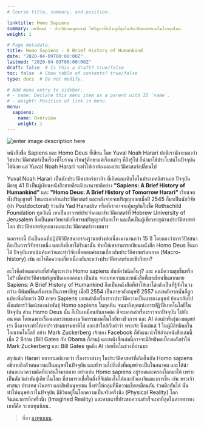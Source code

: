 ```yaml
---
# Course title, summary, and position.

linktitle: Homo Sapiens
summary: เซเปียนส์ - ประวัติย่อมนุษยชาติ ไขปัญหาที่ยิ่งใหญ่ที่สุดในประวัติศาสตร์และในโลกยุคใหม่.
weight: 1

# Page metadata.
title: Homo Sapiens - A Brief History of Humankind
date: "2020-04-09T00:00:00Z"
lastmod: "2020-04-09T00:00:00Z"
draft: false  # Is this a draft? true/false
toc: false  # Show table of contents? true/false
type: docs  # Do not modify.

# Add menu entry to sidebar.
# - name: Declare this menu item as a parent with ID `name`.
# - weight: Position of link in menu.
menu:
  sapiens:
    name: Overview   
    weight: 1
---
```


![enter image description here](https://images-se-ed.com/ws/Storage/Originals/978616/301/9786163016560L.jpg?h=3ea1d17655a35e145c05d27799718197)

หนังสือชื่อ Sapiens และ Homo Deus ที่เขียน โดย Yuval Noah Harari ปกติเรามักจะมองว่า วิชาประวัติศาสตร์เป็นเรื่องที่โบราณ เรียนรู้ศึกษาแต่เรื่องเก่าๆ ที่ถึงรู้ไป ก็นำมาใช้ประโยชน์ในปัจจุบันได้น้อย แต่ Yuval Noah Harari จะทำให้เราต้องมองประวัติศาสตร์เปลี่ยนไป

Yuval Noah Harari เป็นนักประวัติศาสตร์ชาวยิว ที่เกิดและเติบโตในประเทศอิสราเอล ปัจจุบันมีอายุ 41 ปี เป็นผู้เขียนหนังสือขายดีระดับนานาชาติอย่าง **"Sapiens: A Brief History of Humankind"** และ **"Homo Deus: A Brief History of Tomorrow Harari"** เรียนจบทั้งปริญญาตรี โทและเอกด้านประวัติศาสตร์ และหลังจากจบปริญญาเอกเมื่อปี 2545 ก็มาเป็นนักวิจัย (ทำ Postdoctoral) ร่วมกับ Yad Hanadiv หรือที่เราอาจจะคุ้นหูกันในชื่อ Rothschild Foundation ทุกวันนี้ เขาเป็นอาจารย์ประจำคณะประวัติศาสตร์ที่ Hebrew University of Jerusalem ซึ่งเป็นมหาวิทยาลัยที่เขาจบปริญญาตรีและโท และถือเป็นผู้เชี่ยวชาญด้านประวัติศาสตร์โลก ประวัติศาสตร์ยุคกลางและประวัติศาสตร์ทางทหาร

นอกจากนี้ ยังเป็นคนที่ปฏิบัติวิปัสสนากรรมฐานอย่างต่อเนื่องมานานกว่า 15 ปี โดยมองว่าการวิปัสสนา ถือเป็นการวิจัยทางหนึ่ง และสิ่งที่เขาได้รับมานั้น ช่วยให้เขาสามารถเขียนหนังสือ Homo Deus ขึ้นมาได้ ปัจจุบันเขาเน้นค้นคว้าและทำวิจัยเพื่อตอบคำถามเกี่ยวกับประวัติศาสตร์มหภาค (Macro-history) เช่น อะไรคือความเกี่ยวเนื่องกันระหว่างประวัติศาสตร์และชีววิทยา? 

อะไรคือข้อแตกต่างที่สำคัญระหว่าง Homo sapiens กับสัตว์ชนิดอื่นๆ? และ คนมีความสุขขึ้นหรือไม่? เมื่อประวัติศาสตร์ถูกเปิดเผยออกมา เป็นต้น จากบทความและหนังสือที่เขาเขียนขึ้นมากมาย Sapiens: A Brief History of Humankind ถือเป็นหนังสือที่ทำให้เขาโด่งดังเป็นที่รู้จักในวงกว้าง ตีพิมพ์ขึ้นครั้งแรกเป็นภาษาฮีบรู เมื่อปี 2554 เป็นภาษาอังกฤษปี 2557 และหลังจากนั้นก็ถูกแปลเพิ่มอีกกว่า 30 ภาษา Sapiens บอกเล่าถึงเรื่องราวประวัติความเป็นมาของมนุษย์ ย้อนกลับไปตั้งแต่การวิวัฒน์ของเผ่าพันธุ์ Homo sapiens ในยุคหิน จนมาถึงยุคแห่งการปฏิวัติเทคโนโลยีในปัจจุบัน ส่วน Homo Deus นั้น ก็เป็นเหมือนกับภาคต่อ ที่จะบอกเล่าเรื่องราวจากปัจจุบัน ไปยังอนาคต โดยเฉพาะเรื่องผลกระทบของนวัตกรรมเทคโนโลยีทางชีวภาพ และ AI ต่อเผ่าพันธุ์ของมนุษย์เรา ซึ่งอาจจะทำให้เราก้าวข้ามธรรมชาติไป และเข้าใกล้กับคำว่า พระเจ้า ซึ่งแม้แต่ 1 ในผู้มีอิทธิพลในโลกเทคโนโลยี อย่าง Mark Zuckerberg เจ้าของ Facebook ก็ยังแนะนำให้อ่านหนังสือเล่มนี้เมื่อ 2 ปีก่อน (Bill Gates กับ Obama ก็อ่าน) และหนังสือเล่มนี้อาจจะมีอิทธิพลเบื้องหลังทำให้ Mark Zuckerberg และ Bill Gates พูดถึง AI บ่อยขึ้นในช่วงที่ผ่านมา

สรุปแล้ว Harari พยายามอธิบายว่า เรื่องราวต่างๆ ในประวัติศาสตร์ที่เกิดขึ้นกับ Homo sapiens อธิบายถึงตัวตนความเป็นมนุษย์ในปัจจุบัน และยังรวมไปถึงสิ่งที่มนุษย์จะเป็นในอนาคต และได้นำเสนอแนวความคิดที่น่าสนใจมากมาย อย่างเช่น Homo sapiens อยู่รอดและครองโลกมาได้ เพราะเป็นสัตว์เผ่าพันธุ์เดียวในโลก ที่สามารถเชื่อในสิ่งที่จับต้องไม่ได้และตัวเองจินตนาการขึ้น เช่น พระเจ้า ศาสนา ประเทศ เงินตรา และสิทธิมนุษยชน ซึ่งทำให้กลุ่มที่มีความเชื่อเหมือนกัน ร่วมมือกันได้ นั่นทำให้มนุษย์เราในปัจจุบัน มีชีวิตอยู่ในโลกความเป็นจริงครึ่งนึง (Physical Reality) โลกจินตนาการอีกครึ่งนึง (Imagined Reality) และศาสนาที่ประสบความสำเร็จมากที่สุดในสายตาของเขาก็คือ ระบบทุนนิยม..



> ที่มา [ลงทุนแมน](https://www.longtunman.com/3144).